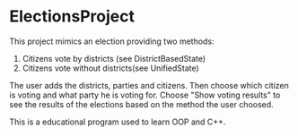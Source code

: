 # ElectionsProject
This project mimics an election providing two methods:
1. Citizens vote by districts (see DistrictBasedState)
2. Citizens vote without districts(see UnifiedState)

The user adds the districts, parties and citizens.
Then choose which citizen is voting and what party he is voting for.
Choose "Show voting results" to see the results of the elections based on the method the user choosed.

This is a educational program used to learn OOP and C++.

